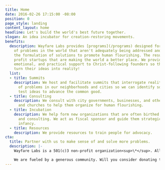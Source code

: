 ```yaml
---
title: Home
date: 2016-02-26 17:15:00 -08:00
position: 0
page_style: landing
content_layout: home
headline: Let's build the world's best future together.
slogan: An idea incubator for creation-restoring movements.
benefits:
  description: Wayfare Labs provides [programs](/programs) designed for making sense
    of problems in the world that aren't adequately being addressed and facilitating
    the formulation of solutions to promote human flourishing. The result--not for
    profit startups that are making the world a better place. We provide spiritual,
    emotional, and practical support to Christ-following founders so that they can
    turn their ideas into reality!
  list:
  - title: Summits
    description: We host and facilitate summits that interrogate reality, making sense
      of problems in our neighborhoods and cities so we can identify solutions and
      test ideas to advance the common good.
  - title: Consulting
    description: We consult with city governments, businesses, and other organizations
      and churches to help them organize for human flourishing.
  - title: Incubation
    description: We help form new organizations that are often birthed from summits
      and consulting. We act as fiscal sponsor and guide them strategically in their
      infancy.
  - title: Resources
    description: We provide resources to train people for advocacy.
cta:
  title: Partner with us to make sense of and solve more problems.
  description: |-
    Wayfare Labs is a 501(c)3 non-profit organization<sup>\*</sup>. All donations are tax deductible.

    We are fueled by a generous community. Will you consider donating to support our work? We appreciate your generosity and partnership!
---
```



